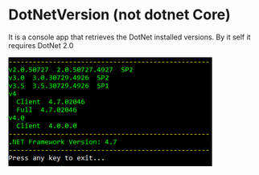 # DotNetVersion (not dotnet Core)
It is a console app that retrieves the DotNet installed versions. By it self it requires DotNet 2.0


![Dotnet Version](https://github.com/amenayach/DotNetVersion/blob/master/doc/screenshot.png "Dotnet Version")
